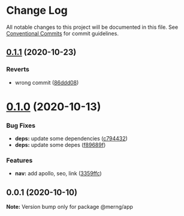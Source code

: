 # Change Log

All notable changes to this project will be documented in this file.
See [Conventional Commits](https://conventionalcommits.org) for commit guidelines.

## [0.1.1](https://github.com/AlexR0v/posts/compare/@merng/app@0.1.0...@merng/app@0.1.1) (2020-10-23)

### Reverts

- wrong commit ([86ddd08](https://github.com/AlexR0v/posts/commit/86ddd085c1af6172d5ff649a96893cf8c238e32a))

# [0.1.0](https://github.com/AlexR0v/posts/compare/@merng/app@0.0.1...@merng/app@0.1.0) (2020-10-13)

### Bug Fixes

- **deps:** update some dependencies ([c794432](https://github.com/AlexR0v/posts/commit/c794432d46dd5522bf41212191511b6cd396a040))
- **deps:** update some depes ([f89689f](https://github.com/AlexR0v/posts/commit/f89689f5b4e0044c957be361a6c7ff68c04bcf8f))

### Features

- **nav:** add apollo, seo, link ([3359ffc](https://github.com/AlexR0v/posts/commit/3359ffc1c4b8bc797ebdea12d05898de041f60b1))

## 0.0.1 (2020-10-10)

**Note:** Version bump only for package @merng/app
